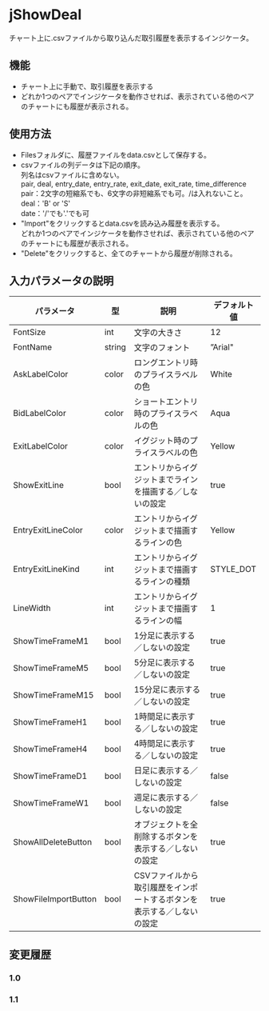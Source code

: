 # jShowDeal
チャート上に.csvファイルから取り込んだ取引履歴を表示するインジケータ。  

## 機能
- チャート上に手動で、取引履歴を表示する
- どれか1つのペアでインジケータを動作させれば、表示されている他のペアのチャートにも履歴が表示される。

## 使用方法
- Filesフォルダに、履歴ファイルをdata.csvとして保存する。
- csvファイルの列データは下記の順序。  
列名はcsvファイルに含めない。  
pair, deal, entry_date, entry_rate, exit_date, exit_rate, time_difference  
pair：2文字の短縮系でも、6文字の非短縮系でも可。/は入れないこと。  
deal：'B' or 'S'  
date：'/'でも'.'でも可  
- "Import"をクリックするとdata.csvを読み込み履歴を表示する。  
どれか1つのペアでインジケータを動作させれば、表示されている他のペアのチャートにも履歴が表示される。
- "Delete"をクリックすると、全てのチャートから履歴が削除される。

## 入力パラメータの説明
|パラメータ|型|説明|デフォルト値|
|---|---|---|---|
|FontSize|int|文字の大きさ|12|
|FontName|string|文字のフォント|”Arial"|
|AskLabelColor|color|ロングエントリ時のプライスラベルの色|White|
|BidLabelColor|color|ショートエントリ時のプライスラベルの色|Aqua|
|ExitLabelColor|color|イグジット時のプライスラベルの色|Yellow|
|ShowExitLine|bool|エントリからイグジットまでラインを描画する／しないの設定|true|
|EntryExitLineColor|color|エントリからイグジットまで描画するラインの色|Yellow|
|EntryExitLineKind|int|エントリからイグジットまで描画するラインの種類|STYLE_DOT|
|LineWidth|int|エントリからイグジットまで描画するラインの幅|1|
|ShowTimeFrameM1|bool|1分足に表示する／しないの設定|true|
|ShowTimeFrameM5|bool|5分足に表示する／しないの設定|true|
|ShowTimeFrameM15|bool|15分足に表示する／しないの設定|true|
|ShowTimeFrameH1|bool|1時間足に表示する／しないの設定|true|
|ShowTimeFrameH4|bool|4時間足に表示する／しないの設定|true|
|ShowTimeFrameD1|bool|日足に表示する／しないの設定|false|
|ShowTimeFrameW1|bool|週足に表示する／しないの設定|false|
|ShowAllDeleteButton|bool|オブジェクトを全削除するボタンを表示する／しないの設定|true|
|ShowFileImportButton|bool|CSVファイルから取引履歴をインポートするボタンを表示する／しないの設定|true|

## 変更履歴
### 1.0

### 1.1